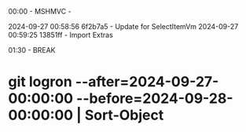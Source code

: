 ﻿00:00 - MSHMVC - 

2024-09-27 00:58:56 6f2b7a5 - Update for SelectItemVm
2024-09-27 00:59:25 13851ff - Import Extras

01:30 - BREAK


# git logron --after=2024-09-27-00:00:00 --before=2024-09-28-00:00:00 | Sort-Object

